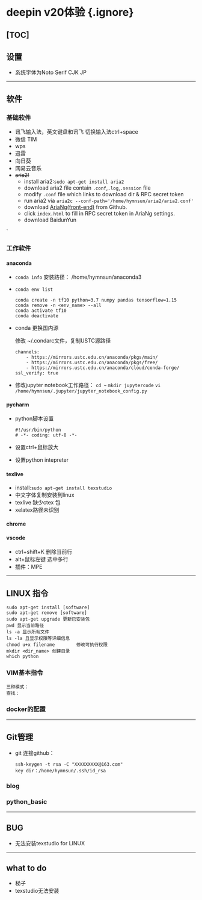 
# deepin v20体验 {.ignore}
[TOC]
--------------

## 设置
- 系统字体为Noto Serif CJK JP

------
## 软件
### 基础软件
- 讯飞输入法，英文键盘和讯飞 切换输入法ctrl+space
- 微信 TIM
- wps
- 迅雷
- 向日葵
- 网易云音乐
- ~~aria2!~~
    - install aria2:`sudo apt-get install aria2`
    - download aria2 file contain `.conf`,`.log`,`.session` file
    - modify `.conf` file which links to download dir & RPC secret token
    - run aria2 via `aria2c --conf-path='/home/hymnsun/aria2/aria2.conf'`
    - download [AriaNg(front-end)](https://github.com/mayswind/AriaNg/releases) from Github.
    - click `index.html` to fill in RPC secret token in AriaNg settings.
    - download BaidunYun 

`
### 工作软件
#### anaconda
- `conda info`
    安装路径： /home/hymnsun/anaconda3
- `conda env list`
    ```    
    conda create -n tf10 python=3.7 numpy pandas tensorflow=1.15
    conda remove -n <env_name> --all
    conda activate tf10
    conda deactivate
    ```
- conda 更换国内源

    修改 ~/.condarc文件，复制USTC源路径
    ```
    channels:
        - https://mirrors.ustc.edu.cn/anaconda/pkgs/main/
        - https://mirrors.ustc.edu.cn/anaconda/pkgs/free/
        - https://mirrors.ustc.edu.cn/anaconda/cloud/conda-forge/
    ssl_verify: true
    ```
- 修改jupyter notebook工作路径：
    `cd ~`
    `mkdir jupytercode`
    `vi /home/hymnsun/.jupyter/jupyter_notebook_config.py`


#### pycharm
- python脚本设置
    ```
    #!/usr/bin/python
    # -*- coding: utf-8 -*-
    ```

- 设置ctrl+鼠标放大
- 设置python intepreter


#### texlive
- install:`sudo apt-get install texstudio`
- 中文字体复制安装到linux
- texlive 缺少ctex 包
- xelatex路径未识别


#### chrome
#### vscode
- ctrl+shift+K 删除当前行
- alt+鼠标左键 选中多行
- 插件：MPE
    


--------

## LINUX 指令
    sudo apt-get install [software]
    sudo apt-get remove [software]
    sudo apt-get upgrade 更新已安装包
    pwd 显示当前路径
    ls -a 显示所有文件
    ls -la 且显示权限等详细信息
    chmod u+x filename        修改可执行权限
    mkdir <dir_name> 创建目录
    which python


### VIM基本指令
    三种模式：
    查找：
        

### docker的配置


---
## Git管理
- git 连接github：
    ```
    ssh-keygen -t rsa -C "XXXXXXXXX@163.com"
    key dir：/home/hymnsun/.ssh/id_rsa
    ```
### blog

### python_basic

-------
## BUG
- 无法安装texstudio for LINUX

------
## what to do
- 梯子
- texstudio无法安装
